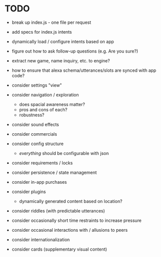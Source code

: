 # TODO

- break up index.js - one file per request
- add specs for index.js intents
- dynamically load / configure intents based on app
- figure out how to ask follow-up questions (e.g. Are you sure?)
- extract new game, name inquiry, etc. to engine?
- how to ensure that alexa schema/utterances/slots are synced with app code?

- consider settings "view"
- consider navigation / exploration
  - does spacial awareness matter?
  - pros and cons of each?
  - robustness?
- consider sound effects
- consider commercials
- consider config structure
  - *everything* should be configurable with json
- consider requirements / locks
- consider persistence / state management
- consider in-app purchases
- consider plugins
  - dynamically generated content based on location?
- consider riddles (with predictable utterances)
- consider occasionally short time restraints to increase pressure
- consider occasional interactions with / allusions to peers
- consider internationalization
- consider cards (supplementary visual content)
